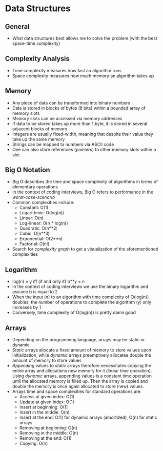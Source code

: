 # Data Structures

## General

* What data structures best allows me to solve the problem (with the best space-time complexity)

## Complexity Analysis

* Time complexity measures how fast an algorithm runs
* Space complexity measures how much memory an algorithm takes up

## Memory

* Any piece of data can be transformed into binary numbers
* Data is stored in blocks of bytes (8 bits) within a bounded array of memory slots
* Memory slots can be accessed via memory addresses
* If data to be stored takes up more than 1 byte, it is stored in several adjacent blocks of memory 
* Integers are usually fixed-width, meaning that despite their value they take up the same memory
* Strings can be mapped to numbers via ASCII code
* One can also store references (pointers) to other memory slots within a slot

## Big O Notation

* Big O describes the time and space complexity of algorithms in terms of elementary operations
* In the context of coding interviews, Big O refers to performance in the _worst-case-scenario_
* Common complexities include:
    - Constant: O(1)
    - Logarithmic: O(log(n))
    - Linear: O(n)
    - Log-linear: O(n * log(n))
    - Quadratic: O(n**2)
    - Cubic: O(n**3)
    - Exponential: O(2**n)
    - Factorial: O(n!)
* Search for _complexity graph_ to get a visualization of the aforementioned complexities

## Logarithm

* log(n) = y iff (if and only if) b**y = n
* In the context of coding interviews we use the binary logarithm and assume b is equal to 2
* When the input (n) to an algorithm with time complexity of O(log(n)) doubles, the number of operations to complete the algorithm (y) only increases by 1
* Conversely, time complexity of O(log(n)) is pretty damn good

## Arrays

* Depending on the programming language, arrays may be static or dynamic 
* _Static_ arrays allocate a fixed amount of memory to store values upon initialization, while _dynamic_ arrays preemptively allocatee double the amount of memory to store values
* _Appending_ values to _static_ arrays therefore necessitates copying the entire array and allocations new memory for it (linear time operation). Using _dynamic_ arrays, appending values is a constant time operation until the allocated memory is filled up. Then the array is copied and double the memory is once again allocated to store (new) values.
* Arrays time and space complexities for standard operations are:
    - Access at given index: O(1)
    - Update at given index: O(1)
    - Insert at beginning: O(1)
    - Insert in the middle: O(n)
    - Insert at the end: O(1) for dynamic arrays (amortized), O(n) for static arrays
    - Removing at beginning: O(n)
    - Removing in the middle: O(n)
    - Removing at the end: O(1)
    - Copying: O(n)